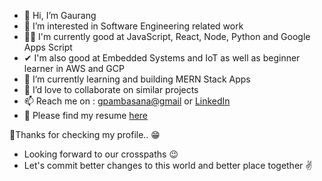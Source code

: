 - 👋 Hi, I’m Gaurang
- 👀 I’m interested in Software Engineering related work
- 🐱‍🏍 I'm currently good at JavaScript, React, Node, Python and Google Apps Script
- ✔  I'm also good at Embedded Systems and IoT as well as beginner learner in AWS and GCP
- 🌱 I’m currently learning and building MERN Stack Apps
- 💞️ I’d love to collaborate on similar projects
- 📫 Reach me on : [gpambasana@gmail](http://emailto:gpambasana@gmail.com) or [LinkedIn](http://www.linkedin.com/in/gpambasana)
- 🤳 Please find my resume [here](https://docs.google.com/document/d/18IfTfexeH3kYXHumgd6QLkJPC2FBxv-MY7c5A7ufiYk/edit?usp=sharing)

👏Thanks for checking my profile.. 😁
- Looking forward to our crosspaths 😉
- Let's commit better changes to this world and better place together ✌
